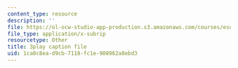 ```yaml
---
content_type: resource
description: ''
file: https://ol-ocw-studio-app-production.s3.amazonaws.com/courses/esd-290-special-topics-in-supply-chain-management-spring-2005/1ca0c8ead9cb7118fc1e908962a8ebd3_H7vyIn6WtOk.srt
file_type: application/x-subrip
resourcetype: Other
title: 3play caption file
uid: 1ca0c8ea-d9cb-7118-fc1e-908962a8ebd3
---
```

